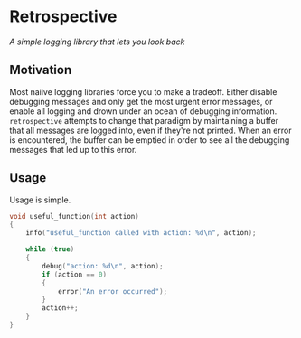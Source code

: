 # Retrospective

_A simple logging library that lets you look back_

## Motivation

Most naiive logging libraries force you to make a tradeoff. Either disable debugging
messages and only get the most urgent error messages, or enable all logging and drown
under an ocean of debugging information. `retrospective` attempts to change that paradigm
by maintaining a buffer that all messages are logged into, even if they're not printed.
When an error is encountered, the buffer can be emptied in order to see all the
debugging messages that led up to this error.


## Usage

Usage is simple.

```c
void useful_function(int action)
{
    info("useful_function called with action: %d\n", action);

    while (true)
    {
        debug("action: %d\n", action);
        if (action == 0)
        {
            error("An error occurred");
        }
        action++;
    }
}

```
